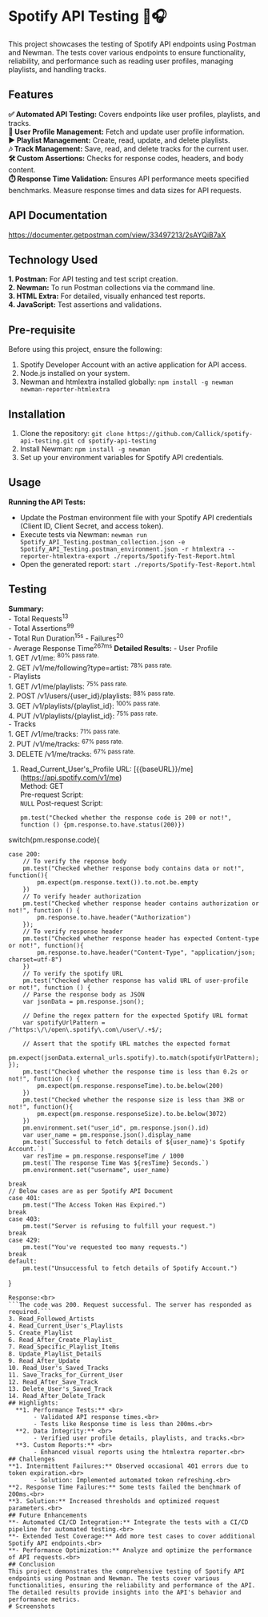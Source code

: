 # Spotify API Testing 🎵🎧
This project showcases the testing of Spotify API endpoints using Postman and Newman. The tests cover various endpoints to ensure functionality, reliability, and performance such as reading user profiles, managing playlists, and handling tracks.
## Features
**✅ Automated API Testing:** Covers endpoints like user profiles, playlists, and tracks. <br>
**👥 User Profile Management:** Fetch and update user profile information. <br>
**▶️ Playlist Management:** Create, read, update, and delete playlists. <br>
**🎶 Track Management:** Save, read, and delete tracks for the current user. <br>
**🛠️ Custom Assertions:** Checks for response codes, headers, and body content. <br>
**⏱️ Response Time Validation:** Ensures API performance meets specified benchmarks. Measure response times and data sizes for API requests.
## API Documentation
https://documenter.getpostman.com/view/33497213/2sAYQiB7aX
## Technology Used
  **1. Postman:** For API testing and test script creation. <br>
  **2. Newman:** To run Postman collections via the command line. <br>
  **3. HTML Extra:** For detailed, visually enhanced test reports. <br>
  **4. JavaScript:** Test assertions and validations. <br>
## Pre-requisite
Before using this project, ensure the following:
  1. Spotify Developer Account with an active application for API access.
  2. Node.js installed on your system.
  3. Newman and htmlextra installed globally:
     `npm install -g newman newman-reporter-htmlextra`
## Installation
 1. Clone the repository:
`git clone https://github.com/Callick/spotify-api-testing.git
cd spotify-api-testing` <br>
 2. Install Newman:
`npm install -g newman` <br>
 3. Set up your environment variables for Spotify API credentials.
## Usage
 **Running the API Tests:**
   - Update the Postman environment file with your Spotify API credentials (Client ID, Client Secret, and access token).
   - Execute tests via Newman:
     `newman run Spotify_API_Testing.postman_collection.json -e Spotify_API_Testing.postman_environment.json -r htmlextra --reporter-htmlextra-export ./reports/Spotify-Test-Report.html`
   - Open the generated report:
     `start ./reports/Spotify-Test-Report.html`
## Testing
  **Summary:** <br>
    - Total Requests<sup>13</sup>  
    - Total Assertions<sup>99</sup>  
    - Total Run Duration<sup>15s</sup>
    - Failures<sup>20</sup>  
    - Average Response Time<sup>267ms</sup>
  **Detailed Results:**
    - User Profile<br>
        1. GET /v1/me: <sup>80% pass rate.</sup><br>
        2. GET /v1/me/following?type=artist: <sup>78% pass rate.</sup><br>
    - Playlists<br>
        1. GET /v1/me/playlists: <sup>75% pass rate.</sup><br>
        2. POST /v1/users/{user_id}/playlists: <sup>88% pass rate.</sup><br>
        3. GET /v1/playlists/{playlist_id}: <sup>100% pass rate.</sup><br>
        4. PUT /v1/playlists/{playlist_id}: <sup>75% pass rate.</sup><br>
    - Tracks<br>
        1. GET /v1/me/tracks: <sup>71% pass rate.</sup><br>
        2. PUT /v1/me/tracks: <sup>67% pass rate.</sup><br>
        3. DELETE /v1/me/tracks: <sup>67% pass rate.</sup><br>
1. Read_Current_User's_Profile
   URL: [{{baseURL}}/me] (https://api.spotify.com/v1/me)<br>
   Method: GET<br>
   Pre-request Script:<br>
   `NULL`
   Post-request Script:<br>
   ```
   pm.test("Checked whether the response code is 200 or not!", function () {pm.response.to.have.status(200)})
switch(pm.response.code){

    case 200:
        // To verify the reponse body
        pm.test("Checked whether response body contains data or not!", function(){
            pm.expect(pm.response.text()).to.not.be.empty
        })
        // To verify header authorization
        pm.test("Checked whether response header contains authorization or not!", function () {
            pm.response.to.have.header("Authorization")
        });
        // To verify response header
        pm.test("Checked whether response header has expected Content-type or not!", function(){
            pm.response.to.have.header("Content-Type", "application/json; charset=utf-8")
        })
        // To verify the spotify URL
        pm.test("Checked whether response has valid URL of user-profile  or not!", function () {
        // Parse the response body as JSON
        var jsonData = pm.response.json();
        
        // Define the regex pattern for the expected Spotify URL format
        var spotifyUrlPattern = /^https:\/\/open\.spotify\.com\/user\/.+$/;
        
        // Assert that the spotify URL matches the expected format
        pm.expect(jsonData.external_urls.spotify).to.match(spotifyUrlPattern);
    });
        pm.test("Checked whether the response time is less than 0.2s or not!", function () {
            pm.expect(pm.response.responseTime).to.be.below(200)
        })
        pm.test("Checked whether the response size is less than 3KB or not!", function(){
            pm.expect(pm.response.responseSize).to.be.below(3072)
        })
        pm.environment.set("user_id", pm.response.json().id)
        var user_name = pm.response.json().display_name
        pm.test(`Successful to fetch details of ${user_name}'s Spotify Account.`)
        var resTime = pm.response.responseTime / 1000
        pm.test(`The response Time Was ${resTime} Seconds.`)
        pm.environment.set("username", user_name)

    break
    // Below cases are as per Spotify API Document
    case 401:
        pm.test("The Access Token Has Expired.")
    break
    case 403:
        pm.test("Server is refusing to fulfill your request.")
    break
    case 429:
        pm.test("You've requested too many requests.")
    break
    default:
        pm.test("Unsuccessful to fetch details of Spotify Account.")

}
```
Response:<br>
```The code was 200. Request successful. The server has responded as required.```
3. Read_Followed_Artists
4. Read_Current_User's_Playlists
5. Create_Playlist
6. Read_After_Create_Playlist_
7. Read_Specific_Playlist_Items
8. Update_Playlist_Details
9. Read_After_Update
10. Read_User's_Saved_Tracks
11. Save_Tracks_for_Current_User
12. Read_After_Save_Track
13. Delete_User's_Saved_Track
14. Read_After_Delete_Track
## Highlights:
  **1. Performance Tests:** <br>
       - Validated API response times.<br>
       - Tests like Response time is less than 200ms.<br>
  **2. Data Integrity:** <br>
       - Verified user profile details, playlists, and tracks.<br>
  **3. Custom Reports:** <br>
       - Enhanced visual reports using the htmlextra reporter.<br>
## Challenges
**1. Intermittent Failures:** Observed occasional 401 errors due to token expiration.<br>
       - Solution: Implemented automated token refreshing.<br>
**2. Response Time Failures:** Some tests failed the benchmark of 200ms.<br>
**3. Solution:** Increased thresholds and optimized request parameters.<br>
## Future Enhancements
**- Automated CI/CD Integration:** Integrate the tests with a CI/CD pipeline for automated testing.<br>
**- Extended Test Coverage:** Add more test cases to cover additional Spotify API endpoints.<br>
**- Performance Optimization:** Analyze and optimize the performance of API requests.<br>
## Conclusion
This project demonstrates the comprehensive testing of Spotify API endpoints using Postman and Newman. The tests cover various functionalities, ensuring the reliability and performance of the API. The detailed results provide insights into the API's behavior and performance metrics.
# Screenshots
